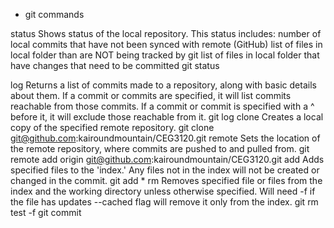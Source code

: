 - git commands

status
    Shows status of the local repository. This status includes:
        number of local commits that have not been synced with remote (GitHub)
        list of files in local folder than are NOT being tracked by git
        list of files in local folder that have changes that need to be committed
    git status

log
    Returns a list of commits made to a repository, along with basic details about them.
    If a commit or commits are specified, it will list commits reachable from those commits.
    If a commit or commit is specified with a ^ before it, it will exclude those reachable from it.
    git log
clone
    Creates a local copy of the specified remote repository.
    git clone git@github.com:kairoundmountain/CEG3120.git
remote
    Sets the location of the remote repository, where commits are pushed to and pulled from.
    git remote add origin git@github.com:kairoundmountain/CEG3120.git
add
    Adds specified files to the 'index.' Any files not in the index will not be created or changed in the commit.
    git add *
rm
    Removes specified file or files from the index and the working directory unless otherwise specified.
        Will need -f if the file has updates
        --cached flag will remove it only from the index.
    git rm test -f
git commit
